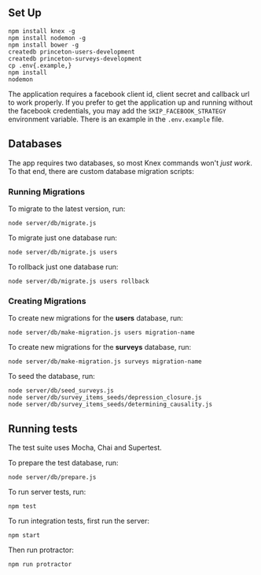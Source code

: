 ## Set Up

```
npm install knex -g
npm install nodemon -g
npm install bower -g
createdb princeton-users-development
createdb princeton-surveys-development
cp .env{.example,}
npm install
nodemon
```

The application requires a facebook client id, client secret and callback url to work properly.  If you prefer to get the application up and running without the facebook credentials, you may add the `SKIP_FACEBOOK_STRATEGY` environment variable.  There is an example in the `.env.example` file.

## Databases

The app requires two databases, so most Knex commands won't _just work_.  To that end, there are custom database migration scripts:

### Running Migrations

To migrate to the latest version, run:

```
node server/db/migrate.js
```

To migrate just one database run:

```
node server/db/migrate.js users
```

To rollback just one database run:

```
node server/db/migrate.js users rollback
```

### Creating Migrations

To create new migrations for the **users** database, run:

```
node server/db/make-migration.js users migration-name
```

To create new migrations for the **surveys** database, run:

```
node server/db/make-migration.js surveys migration-name
```

To seed the database, run:

```
node server/db/seed_surveys.js
node server/db/survey_items_seeds/depression_closure.js
node server/db/survey_items_seeds/determining_causality.js
```

## Running tests

The test suite uses Mocha, Chai and Supertest.

To prepare the test database, run:

```
node server/db/prepare.js
```

To run server tests, run:

```
npm test
```

To run integration tests, first run the server:

```
npm start
```

Then run protractor:

```
npm run protractor
```
